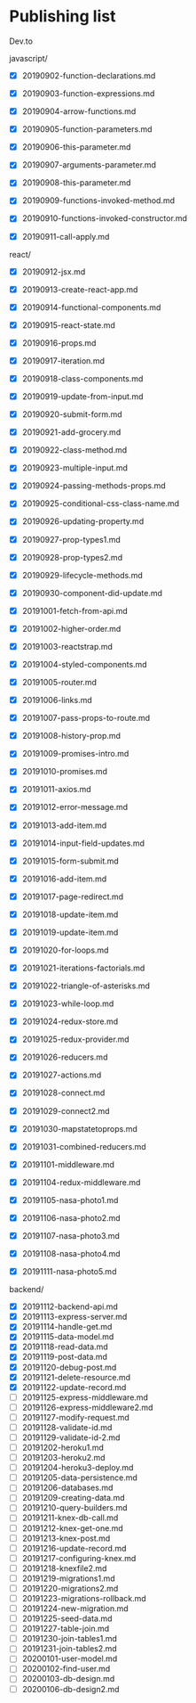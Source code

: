 # Publishing list

Dev.to

javascript/

- [x] 20190902-function-declarations.md
- [x] 20190903-function-expressions.md
- [x] 20190904-arrow-functions.md
- [x] 20190905-function-parameters.md
- [x] 20190906-this-parameter.md
- [x] 20190907-arguments-parameter.md
- [x] 20190908-this-parameter.md
- [x] 20190909-functions-invoked-method.md
- [x] 20190910-functions-invoked-constructor.md
- [x] 20190911-call-apply.md


react/

- [x] 20190912-jsx.md
- [x] 20190913-create-react-app.md
- [x] 20190914-functional-components.md
- [x] 20190915-react-state.md
- [x] 20190916-props.md
- [x] 20190917-iteration.md
- [x] 20190918-class-components.md
- [x] 20190919-update-from-input.md
- [x] 20190920-submit-form.md
- [x] 20190921-add-grocery.md
- [x] 20190922-class-method.md
- [x] 20190923-multiple-input.md
- [x] 20190924-passing-methods-props.md
- [x] 20190925-conditional-css-class-name.md
- [x] 20190926-updating-property.md
- [x] 20190927-prop-types1.md
- [x] 20190928-prop-types2.md
- [x] 20190929-lifecycle-methods.md
- [x] 20190930-component-did-update.md
- [x] 20191001-fetch-from-api.md
- [x] 20191002-higher-order.md
- [x] 20191003-reactstrap.md
- [x] 20191004-styled-components.md
- [x] 20191005-router.md
- [x] 20191006-links.md
- [x] 20191007-pass-props-to-route.md
- [x] 20191008-history-prop.md
- [x] 20191009-promises-intro.md
- [x] 20191010-promises.md
- [x] 20191011-axios.md
- [x] 20191012-error-message.md
- [x] 20191013-add-item.md
- [x] 20191014-input-field-updates.md
- [x] 20191015-form-submit.md
- [x] 20191016-add-item.md
- [x] 20191017-page-redirect.md
- [x] 20191018-update-item.md
- [x] 20191019-update-item.md
- [x] 20191020-for-loops.md
- [x] 20191021-iterations-factorials.md
- [x] 20191022-triangle-of-asterisks.md
- [x] 20191023-while-loop.md
- [x] 20191024-redux-store.md
- [x] 20191025-redux-provider.md
- [x] 20191026-reducers.md
- [x] 20191027-actions.md
- [x] 20191028-connect.md
- [x] 20191029-connect2.md
- [x] 20191030-mapstatetoprops.md
- [x] 20191031-combined-reducers.md
- [x] 20191101-middleware.md
- [x] 20191104-redux-middleware.md
- [x] 20191105-nasa-photo1.md
- [x] 20191106-nasa-photo2.md
- [x] 20191107-nasa-photo3.md
- [x] 20191108-nasa-photo4.md
- [x] 20191111-nasa-photo5.md


backend/

- [x] 20191112-backend-api.md
- [x] 20191113-express-server.md
- [x] 20191114-handle-get.md
- [x] 20191115-data-model.md
- [x] 20191118-read-data.md
- [x] 20191119-post-data.md
- [x] 20191120-debug-post.md
- [x] 20191121-delete-resource.md
- [x] 20191122-update-record.md
- [ ] 20191125-express-middleware.md
- [ ] 20191126-express-middleware2.md
- [ ] 20191127-modify-request.md
- [ ] 20191128-validate-id.md
- [ ] 20191129-validate-id-2.md
- [ ] 20191202-heroku1.md
- [ ] 20191203-heroku2.md
- [ ] 20191204-heroku3-deploy.md
- [ ] 20191205-data-persistence.md
- [ ] 20191206-databases.md
- [ ] 20191209-creating-data.md
- [ ] 20191210-query-builders.md
- [ ] 20191211-knex-db-call.md
- [ ] 20191212-knex-get-one.md
- [ ] 20191213-knex-post.md
- [ ] 20191216-update-record.md
- [ ] 20191217-configuring-knex.md
- [ ] 20191218-knexfile2.md
- [ ] 20191219-migrations1.md
- [ ] 20191220-migrations2.md
- [ ] 20191223-migrations-rollback.md
- [ ] 20191224-new-migration.md
- [ ] 20191225-seed-data.md
- [ ] 20191227-table-join.md
- [ ] 20191230-join-tables1.md
- [ ] 20191231-join-tables2.md
- [ ] 20200101-user-model.md
- [ ] 20200102-find-user.md
- [ ] 20200103-db-design.md
- [ ] 20200106-db-design2.md

